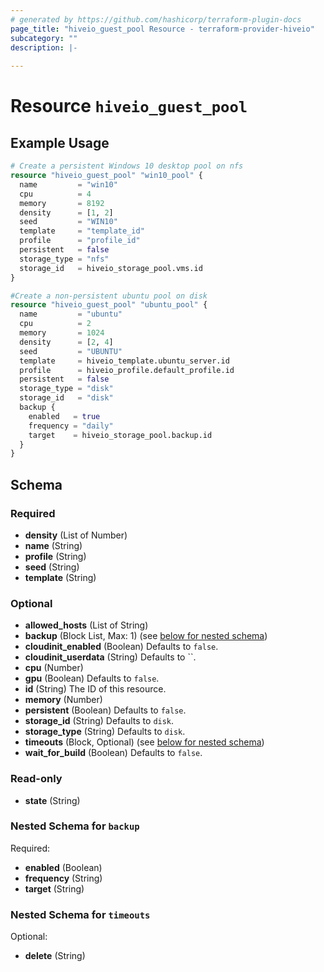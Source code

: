 ```yaml
---
# generated by https://github.com/hashicorp/terraform-plugin-docs
page_title: "hiveio_guest_pool Resource - terraform-provider-hiveio"
subcategory: ""
description: |-
  
---
```


# Resource `hiveio_guest_pool`



## Example Usage

```terraform
# Create a persistent Windows 10 desktop pool on nfs
resource "hiveio_guest_pool" "win10_pool" {
  name         = "win10"
  cpu          = 4
  memory       = 8192
  density      = [1, 2]
  seed         = "WIN10"
  template     = "template_id"
  profile      = "profile_id"
  persistent   = false
  storage_type = "nfs"
  storage_id   = hiveio_storage_pool.vms.id
}

#Create a non-persistent ubuntu pool on disk
resource "hiveio_guest_pool" "ubuntu_pool" {
  name         = "ubuntu"
  cpu          = 2
  memory       = 1024
  density      = [2, 4]
  seed         = "UBUNTU"
  template     = hiveio_template.ubuntu_server.id
  profile      = hiveio_profile.default_profile.id
  persistent   = false
  storage_type = "disk"
  storage_id   = "disk"
  backup {
    enabled   = true
    frequency = "daily"
    target    = hiveio_storage_pool.backup.id
  }
}
```

<!-- schema generated by tfplugindocs -->
## Schema

### Required

- **density** (List of Number)
- **name** (String)
- **profile** (String)
- **seed** (String)
- **template** (String)

### Optional

- **allowed_hosts** (List of String)
- **backup** (Block List, Max: 1) (see [below for nested schema](#nestedblock--backup))
- **cloudinit_enabled** (Boolean) Defaults to `false`.
- **cloudinit_userdata** (String) Defaults to ``.
- **cpu** (Number)
- **gpu** (Boolean) Defaults to `false`.
- **id** (String) The ID of this resource.
- **memory** (Number)
- **persistent** (Boolean) Defaults to `false`.
- **storage_id** (String) Defaults to `disk`.
- **storage_type** (String) Defaults to `disk`.
- **timeouts** (Block, Optional) (see [below for nested schema](#nestedblock--timeouts))
- **wait_for_build** (Boolean) Defaults to `false`.

### Read-only

- **state** (String)

<a id="nestedblock--backup"></a>
### Nested Schema for `backup`

Required:

- **enabled** (Boolean)
- **frequency** (String)
- **target** (String)


<a id="nestedblock--timeouts"></a>
### Nested Schema for `timeouts`

Optional:

- **delete** (String)


